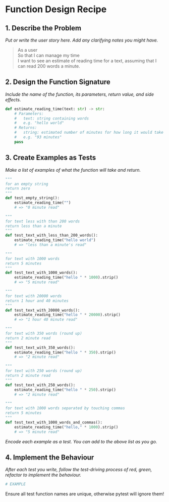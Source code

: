 # Function Design Recipe

## 1. Describe the Problem

_Put or write the user story here. Add any clarifying notes you might have._

> As a user <br>
> So that I can manage my time <br>
> I want to see an estimate of reading time for a text, assuming that I can read 200 words a minute.

## 2. Design the Function Signature

_Include the name of the function, its parameters, return value, and side effects._

```python
def estimate_reading_time(text: str) -> str:
    # Parameters:
    #   text: string containing words
    #   e.g. "hello world"
    # Returns:
    #   string: estimated number of minutes for how long it would take to read the text
    #   e.g. "93 minutes"
    pass
```

## 3. Create Examples as Tests

_Make a list of examples of what the function will take and return._

```python
"""
for an empty string
return zero
"""
def test_empty_string():
    estimate_reading_time("")
    # => "0 minute read"

"""
for text less with than 200 words
return less than a minute
"""
def test_text_with_less_than_200_words():
    estimate_reading_time("hello world")
    # => "less than a minute's read"

"""
for text with 1000 words
return 5 minutes
"""
def test_text_with_1000_words():
    estimate_reading_time("hello " * 1000).strip()
    # => "5 minute read"

"""
for text with 20000 words
return 1 hour and 40 minutes
"""
def test_text_with_20000_words():
    estimate_reading_time("hello " * 20000).strip()
    # => "1 hour 40 minute read"

"""
for text with 350 words (round up)
return 2 minute read
"""
def test_text_with_350_words():
    estimate_reading_time("hello " * 350).strip()
    # => "2 minute read"

"""
for text with 250 words (round up)
return 2 minute read
"""
def test_text_with_250_words():
    estimate_reading_time("hello " * 250).strip()
    # => "2 minute read"

"""
for text with 1000 words separated by touching commas
return 5 minutes
"""
def test_text_with_1000_words_and_commas():
    estimate_reading_time("hello," * 1000).strip()
    # => "5 minute read"
```

_Encode each example as a test. You can add to the above list as you go._

## 4. Implement the Behaviour

_After each test you write, follow the test-driving process of red, green, refactor to implement the behaviour._

```python
# EXAMPLE
```

Ensure all test function names are unique, otherwise pytest will ignore them!
